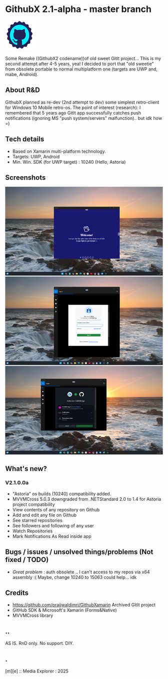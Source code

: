 # GithubX 2.1-alpha - master branch

![Logo](Images/logo.png)

Some Remake ((GithubX2 codename))of old sweet GitIt project... This is my second attempt after 4-5 years, yea!  I decided to port that "old sweetie" from obsolete portable to normal multiplatform one (targets are UWP and, mabe, Android). 

## About R&D
GithubX planned as re-dev (2nd attempt to dev) some simplest retro-client for Windows 10 Mobile retro-os. The point of interest (research): I remembered that 5 years ago GitIt app successfully catches push notifications (ignoring MS "push system/servers" malfunction).. but idk how =)  

## Tech details
- Based on Xamarin multi-platform technology. 
- Targets: UWP, Android
- Min. Win. SDK (for UWP target) : 10240 (Hello, Astoria)

## Screenshots
![W11](Images/sshot01.png)
![W11](Images/sshot02.png)
![W11](Images/sshot03.png)


## What's new?

### V2.1.0.0a
- "Astoria" os builds (10240) compatibility added.
- MVVMCross 5.0.3 downgraded from .NETStandard 2.0 to 1.4 for Astoria project compatibility
- View contents of any repository on Github
- Add and edit any file on Github
- See starred repositories
- See followers and following of any user
- Watch Repositories
- Mark Notifications As Read inside app

## Bugs / issues / unsolved things/problems (Not fixed / TODO)
- *Great problem* : auth obsolete .. I can't access to my repos via x64 assembly :( Maybe, change 10240 to 15063 could help... idk


## Credits
- https://github.com/prajjwaldimri/GithubXamarin Archived GitIt project 
- GitHub SDK & Microsoft's Xamarin (Forms&Native)
- MVVMCross library

## ..
AS IS. RnD only. No support. DIY.

## .
[m][e] :: Media Explorer : 2025
  

